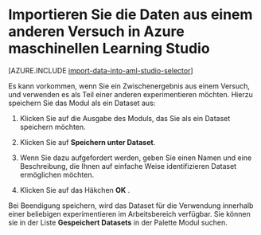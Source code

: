 <properties
    pageTitle="Importieren von Daten in Computer Learning Studio aus einem anderen Versuch | Microsoft Azure"
    description="So Schulungsdaten im Azure maschinellen Learning Studio speichern, und verwenden es in ein anderes experimentieren."
    keywords="Importieren von Daten, Daten, Datenquellen, Schulungsdaten"
    services="machine-learning"
    documentationCenter=""
    authors="garyericson"
    manager="jhubbard"
    editor="cgronlun"/>

<tags
    ms.service="machine-learning"
    ms.workload="data-services"
    ms.tgt_pltfrm="na"
    ms.devlang="na"
    ms.topic="article"
    ms.date="09/16/2016"
    ms.author="garye;bradsev" />


# <a name="import-your-data-into-azure-machine-learning-studio-from-another-experiment"></a>Importieren Sie die Daten aus einem anderen Versuch in Azure maschinellen Learning Studio

[AZURE.INCLUDE [import-data-into-aml-studio-selector](../../includes/machine-learning-import-data-into-aml-studio.md)]


Es kann vorkommen, wenn Sie ein Zwischenergebnis aus einem Versuch, und verwenden es als Teil einer anderen experimentieren möchten.  Hierzu speichern Sie das Modul als ein Dataset aus:

1. Klicken Sie auf die Ausgabe des Moduls, das Sie als ein Dataset speichern möchten.

2. Klicken Sie auf **Speichern unter Dataset**.

3. Wenn Sie dazu aufgefordert werden, geben Sie einen Namen und eine Beschreibung, die Ihnen auf einfache Weise identifizieren Dataset ermöglichen möchten.

4. Klicken Sie auf das Häkchen **OK** .

Bei Beendigung speichern, wird das Dataset für die Verwendung innerhalb einer beliebigen experimentieren im Arbeitsbereich verfügbar. Sie können sie in der Liste **Gespeichert Datasets** in der Palette Modul suchen.

